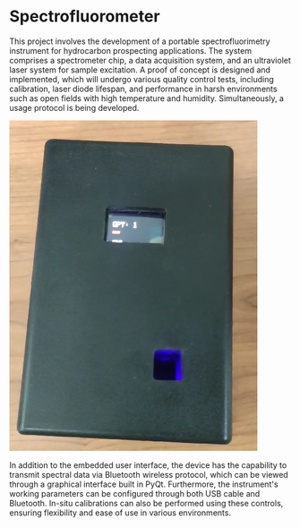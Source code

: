 # Spectrofluorometer

This project involves the development of a portable spectrofluorimetry instrument for hydrocarbon prospecting applications. The system comprises a spectrometer chip, a data acquisition system, and an ultraviolet laser system for sample excitation. A proof of concept is designed and implemented, which will undergo various quality control tests, including calibration, laser diode lifespan, and performance in harsh environments such as open fields with high temperature and humidity. Simultaneously, a usage protocol is being developed.

![Spectrofluorometer Instrument](Instrument_picture.PNG)

In addition to the embedded user interface, the device has the capability to transmit spectral data via Bluetooth wireless protocol, which can be viewed through a graphical interface built in PyQt. Furthermore, the instrument's working parameters can be configured through both USB cable and Bluetooth. In-situ calibrations can also be performed using these controls, ensuring flexibility and ease of use in various environments.
